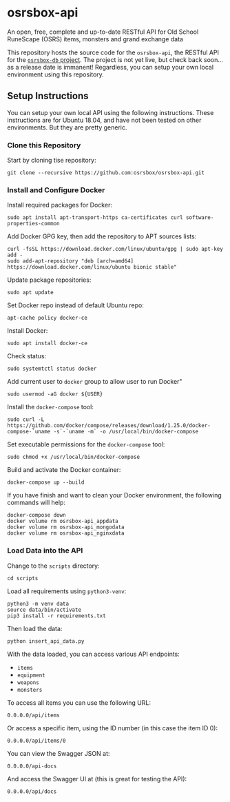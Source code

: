 # osrsbox-api

An open, free, complete and up-to-date RESTful API for Old School RuneScape (OSRS) items, monsters and grand exchange data

This repository hosts the source code for the `osrsbox-api`, the RESTful API for the [`osrsbox-db` project](https://github.com/osrsbox/osrsbox-db). The project is not yet live, but check back soon... as a release date is immanent! Regardless, you can setup your own local environment using this repository.

## Setup Instructions

You can setup your own local API using the following instructions. These instructions are for Ubuntu 18.04, and have not been tested on other environments. But they are pretty generic.

### Clone this Repository

Start by cloning tise repository:

```
git clone --recursive https://github.com:osrsbox/osrsbox-api.git
```

### Install and Configure Docker

Install required packages for Docker:

```
sudo apt install apt-transport-https ca-certificates curl software-properties-common
```

Add Docker GPG key, then add the repository to APT sources lists:

```
curl -fsSL https://download.docker.com/linux/ubuntu/gpg | sudo apt-key add -
sudo add-apt-repository "deb [arch=amd64] https://download.docker.com/linux/ubuntu bionic stable"
```

Update package repositories:

```
sudo apt update
```

Set Docker repo instead of default Ubuntu repo:

```
apt-cache policy docker-ce
```

Install Docker:

```
sudo apt install docker-ce
```

Check status:

```
sudo systemtctl status docker
```

Add current user to `docker` group to allow user to run Docker"

```
sudo usermod -aG docker ${USER}
```

Install the `docker-compose` tool:

```
sudo curl -L https://github.com/docker/compose/releases/download/1.25.0/docker-compose-`uname -s`-`uname -m` -o /usr/local/bin/docker-compose
```

Set executable permissions for the `docker-compose` tool:

```
sudo chmod +x /usr/local/bin/docker-compose
```

Build and activate the Docker container:

```
docker-compose up --build
```

If you have finish and want to clean your Docker environment, the following commands will help:

```
docker-compose down
docker volume rm osrsbox-api_appdata
docker volume rm osrsbox-api_mongodata
docker volume rm osrsbox-api_nginxdata
```

### Load Data into the API

Change to the `scripts` directory:

```
cd scripts
```

Load all requirements using `python3-venv`:

```
python3 -m venv data
source data/bin/activate
pip3 install -r requirements.txt
```

Then load the data:

```
python insert_api_data.py
```

With the data loaded, you can access various API endpoints:

- `items`
- `equipment`
- `weapons`
- `monsters`

To access all items you can use the following URL:

```
0.0.0.0/api/items
```

Or access a specific item, using the ID number (in this case the item ID 0):

```
0.0.0.0/api/items/0
```

You can view the Swagger JSON at:

```
0.0.0.0/api-docs
```

And access the Swagger UI at (this is great for testing the API):

```
0.0.0.0/api/docs
```
